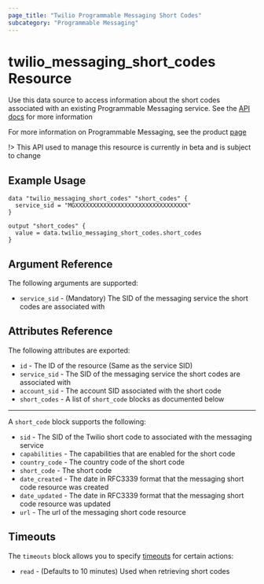 ```yaml
---
page_title: "Twilio Programmable Messaging Short Codes"
subcategory: "Programmable Messaging"
---
```


# twilio_messaging_short_codes Resource

Use this data source to access information about the short codes associated with an existing Programmable Messaging service. See the [API docs](https://www.twilio.com/docs/sms/services/api/shortcode-resource) for more information

For more information on Programmable Messaging, see the product [page](https://www.twilio.com/messaging)

!> This API used to manage this resource is currently in beta and is subject to change

## Example Usage

```hcl
data "twilio_messaging_short_codes" "short_codes" {
  service_sid = "MGXXXXXXXXXXXXXXXXXXXXXXXXXXXXXXXX"
}

output "short_codes" {
  value = data.twilio_messaging_short_codes.short_codes
}
```

## Argument Reference

The following arguments are supported:

- `service_sid` - (Mandatory) The SID of the messaging service the short codes are associated with

## Attributes Reference

The following attributes are exported:

- `id` - The ID of the resource (Same as the service SID)
- `service_sid` - The SID of the messaging service the short codes are associated with
- `account_sid` - The account SID associated with the short code
- `short_codes` - A list of `short_code` blocks as documented below

---

A `short_code` block supports the following:

- `sid` - The SID of the Twilio short code to associated with the messaging service
- `capabilities` - The capabilities that are enabled for the short code
- `country_code` - The country code of the short code
- `short_code` - The short code
- `date_created` - The date in RFC3339 format that the messaging short code resource was created
- `date_updated` - The date in RFC3339 format that the messaging short code resource was updated
- `url` - The url of the messaging short code resource

## Timeouts

The `timeouts` block allows you to specify [timeouts](https://www.terraform.io/docs/configuration/resources.html#timeouts) for certain actions:

- `read` - (Defaults to 10 minutes) Used when retrieving short codes
